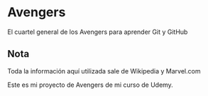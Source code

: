 # Avengers

El cuartel general de los Avengers para aprender Git y GitHub

## Nota
Toda la información aquí utilizada sale de Wikipedia y Marvel.com

Este es mi proyecto de Avengers de mi curso de Udemy.